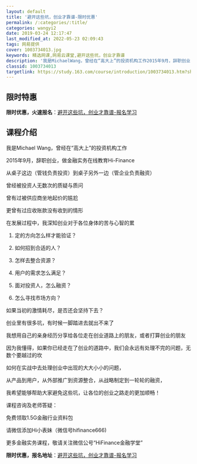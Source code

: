 ```yaml
---
layout: default
title: '避开这些坑，创业才靠谱-限时优惠'
permalink: /:categories/:title/
categories: wangyi2
date: 2019-03-24 12:17:47
last_modified_at: 2022-05-23 02:09:43
tags: 网易提供
cover: 1003734013.jpg
keywords: 精选网课,网易云课堂,避开这些坑，创业才靠谱
description: '我是MichaelWang，曾经在“高大上”的投资机构工作2015年9月，辞职创业，做金融实务在线教育Hi-Financ'
classid: 1003734013
targetlink: https://study.163.com/course/introduction/1003734013.htm?share=1&shareId=1025206652&utm_campaign=share&utm_medium=iphoneShare&utm_source=&utm_u=1025206652
---
```


## 限时特惠

**限时优惠，火速报名**：[避开这些坑，创业才靠谱-报名学习](https://study.163.com/course/introduction/1003734013.htm?share=1&shareId=1025206652&utm_campaign=share&utm_medium=iphoneShare&utm_source=&utm_u=1025206652)

## 课程介绍

我是Michael Wang，曾经在“高大上”的投资机构工作

2015年9月，辞职创业，做金融实务在线教育Hi-Finance

从桌子这边（管钱负责投资）到桌子另外一边（管企业负责融资）

曾经被投资人无数次的质疑与质问

曾有过被供应商坐地起价的尴尬

更曾有过应收账款没有收到的情形

在发展过程中，我深知创业对于各位身体的苦与心智的累

1. 定的方向怎么样才能验证？

2. 如何招到合适的人？

3. 怎样去整合资源？

4. 用户的需求怎么满足？

5. 面对投资人，怎么融资？

6. 怎么寻找市场方向？



如果当初的激情耗尽，是否还会坚持下去？

创业里有很多坑，有时候一脚踏进去就出不来了

我想用自己的亲身经历分享给各位走在创业道路上的朋友，或者打算创业的朋友

因为我懂得，如果你已经走在了创业的道路中，我们会永远有处理不完的问题，无数个要越过的坎

如何在实战中去处理创业中出现的大大小小的问题，

从产品到用户，从外部推广到资源整合，从战略制定到一轮轮的融资，

我希望能够帮助大家避免这些坑，让各位的创业之路走的更加顺畅！

课程咨询及老师答疑：

免费领取1.5G金融行业资料包

请微信添加Hi小表妹（微信号hifinance666)

更多金融实务课程，敬请关注微信公号“HiFinance金融学堂”

**限时优惠，报名地址**：[避开这些坑，创业才靠谱-报名学习](https://study.163.com/course/introduction/1003734013.htm?share=1&shareId=1025206652&utm_campaign=share&utm_medium=iphoneShare&utm_source=&utm_u=1025206652)

